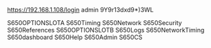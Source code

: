 https://192.168.1.108/login
admin  9Y9r13dxd9*)3WL



S650OPTIONSLOTA
S650Timing
S650Network
S650Security
S650References
S650OPTIONSLOTB
S650Logs
S650NetworkTiming
S650dashboard
S650Help
S650Admin
S650CS